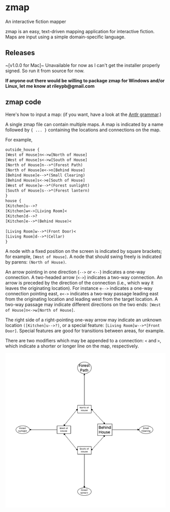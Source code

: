 # zmap
 An interactive fiction mapper

 zmap is an easy, text-driven mapping application for interactive fiction. Maps are input using a simple domain-specific language.
 
 ## Releases
 
 ~[v1.0.0 for Mac]~ Unavailable for now as I can't get the installer properly signed. So run it from source for now.
 
 __If anyone out there would be willing to package zmap for Windows and/or Linux, let me know at rileypb@gmail.com__
 
 ## zmap code
 Here's how to input a map: (if you want, have a look at the [Antlr grammar](https://github.com/rileypb/zmap/blob/main/src/main/python/zmap.g4).)
 
 A single zmap file can contain multiple maps. A map is indicated by a name followed by `{ ... }` containing the locations and connections on the map.
 
 For example,
 
 ```
 outside_house {
[West of House]n<->w[North of House]
[West of House]s<->w[South of House]
[North of House]n-->*(Forest Path)
[North of House]e<->n[Behind House]
[Behind House]e-->*(Small Clearing)
[Behind House]s<->e[South of House]
[West of House]w-->*(Forest sunlight)
[South of House]s-->*(Forest lantern)
}
house {
[Kitchen]u-->?
[Kitchen]w<->[Living Room]<
[Kitchen]d-->?
[Kitchen]e-->*(Behind House)<

[Living Room]w-->*(Front Door)<
[Living Room]d-->*(Cellar)
}
 ```
 A node with a fixed position on the screen is indicated by square brackets; for example, `[West of House]`. A node that should swing freely is indicated by parens: `(North of House)`.  
 
 An arrow pointing in one direction (`-->` or `<--`) indicates a one-way connection. A two-headed arrow (`<->`) indicates a two-way connection. An arrow is preceded by the direction of the connection (i.e., which way it leaves the originating location). For instance `e-->` indicates a one-way connection pointing east, `e<->` indicates a two-way passage leading east from the originating location and leading west from the target location. A two-way passage may indicate different directions on the two ends: `[West of House]n<->w[North of House]`.
 
 The right side of a right-pointing one-way arrow may indicate an unknown location `([Kitchen]u-->?)`, or a special feature: `[Living Room]w-->*[Front Door]`. Special features are good for transitions between areas, for example.
 
 There are two modifiers which may be appended to a connection: `<` and `>`, which indicate a shorter or longer line on the map, respectively.
 
 ![Outside the House](https://github.com/rileypb/zmap/blob/main/example_map.png)
 
